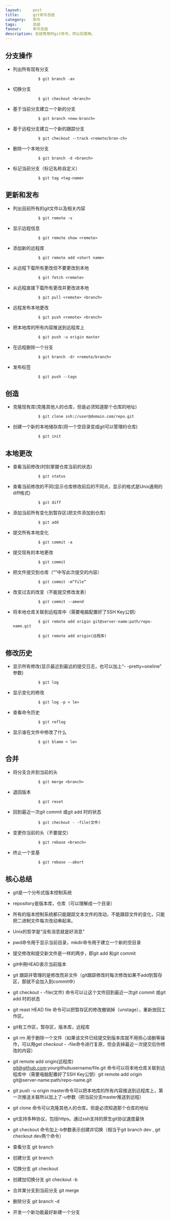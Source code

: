 ```yaml
---
layout:     post
title:      git命令总结
category:   命令
tags:       总结
favour:     命令总结
description: 总结常用的git命令，供以后使用。
---
```


## 分支操作


  * 列出所有现有分支

                   $ git branch -av

  * 切换分支

                   $ git checkout <branch>

  * 基于当前分支建立一个新的分支

                   $ git branch <new-branch>

  * 基于远程分支建立一个新的跟踪分支

                   $ git checkout --track <remote/bran-ch>

  * 删除一个本地分支

                   $ git branch -d <branch>

  * 标记当前分支（标记名称自定义）

                   $ git tag <tag-name>


## 更新和发布


  * 列出目前所有的git文件以及相关内容

                   $ git remote -v

  * 显示远程信息

                   $ git remote show <remote>

  * 添加新的远程库

                   $ git remote add <short name>

  * 从远程下载所有更改但不要更改到本地

                   $ git fetch <remote>

  * 从远程直接下载所有更改并更改进本地

                   $ git pull <remote> <branch>

  * 远程发布本地更改

                   $ git push <remote> <branch>

  * 把本地库的所有内容推送到远程库上

                   $ git push -u origin master

  * 在远程删除一个分支

                   $ git branch -dr <remote/branch>

  * 发布标签

                   $ git push --tags


## 创造


  * 克隆现有库(克隆其他人的仓库，但是必须知道那个仓库的地址)

                   $ git clone ssh://user@domain.com/repo.git

  * 创建一个新的本地储存库(将一个空目录变成git可以管理的仓库)

                   $ git init


## 本地更改


  * 查看当前修改(时刻掌握仓库当前的状态)

                   $ git status

  * 查看当前修改的不同(显示仓库修改前后的不同点，显示的格式是Unix通用的diff格式)

                   $ git diff

  * 添加当前所有变化到暂存区(把文件添加到仓库)

                   $ git add

  * 提交所有本地变化

                   $ git commit -a

  * 提交现有的本地更改

                   $ git commit

  * 把文件提交到仓库（“”中写此次提交的内容）

                   $ git commit -m“file”

  * 改变过去的改变（不能提交修改发表）

                   $ git commit --amend

  * 将本地仓库关联到远程库中（需要电脑配置好了SSH Key公钥）

                   $ git remote add origin git@server-name:path/repo-name.git

                   $ git remote add origin(远程库)


## 修改历史


  * 显示所有修改(显示最近到最远的提交日志，也可以加上“- -pretty=oneline” 参数)

                   $ git log

  * 显示变化的修改

                   $ git log -p < le>

  * 查看命令历史

                   $ git reflog

  * 显示谁在文件中修改了什么

                   $ git blame < le>


## 合并


  * 将分支合并到当前的头

                   $ git merge <branch>

  * 退回版本

                   $ git reset

  * 回到最近一次git commit 或git add 时的状态

                   $ git checkout - -file(文件)

  * 变更你当前的头（不要提交）

                   $ git rebase <branch>

  * 终止一个变基

                   $ git rebase --abort


## 核心总结


  * git是一个分布式版本控制系统

  * repository是版本库，仓库（可以理解成一个目录）

  * 所有的版本控制系统都只能跟踪文本文件的改动，不能跟踪文件的变化，只能把二进制文件每次改动串起来。

  * Unix的哲学是“没有消息就是好消息”

  * pwd命令用于显示当前目录，mkdir命令用于建立一个新的空目录

  * 提交修改和提交新文件是一样的两步，即git add 和git commit

  * git中用HEAD表示当前版本

  * git 跟踪并管理的是修改而非文件（git跟踪修改时每次修改如果不add到暂存区，那就不会加入到commit中）

  * git checkout - -file(文件) 命令可以让这个文件回到最近一次git commit 或git add 时的状态

  * git reast HEAD file 命令可以把暂存区的修改撤销掉（unstage），重新放回工作区。

  * git有工作区，暂存区，版本库，远程库

  * git rm 用于删除一个文件（如果该文件已经提交到版本库就不用担心误删等操作，可以用get checkout - -file命令进行复原，但会丢掉最近一次提交后你修改的内容）

  * git remote add origin(远程库) git@github.com:yourgithubusername/file.git 命令可以将本地仓库关联到远程库中（需要电脑配置好了SSH Key公钥）git remote add origin git@server-name:path/repo-name.git

  * git push -u origin master命令可以把本地库的所有内容推送到远程库上，第一次推送关联所以加上了-u参数（把当前分支master推送到远程）

  * git clone 命令可以克隆其他人的仓库，但是必须知道那个仓库的地址

  * git支持多种协议，包括https。通过ssh支持的原生git协议速度最快

  * git checkout 命令加上-b参数表示创建并切换（相当于git branch dev , git checkout dev两个命令）

  * 查看分支 git branch

  * 创建分支 git branch <name>

  * 切换分支 git checkout <name>

  * 创建加切换分支 git checkout -b <name>

  * 合并某分支到当前分支 git merge <name>

  * 删除分支 git branch -d <name>

  * 开发一个新功能最好新建一个分支


